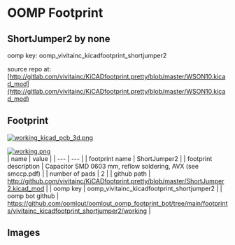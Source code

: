 # OOMP Footprint  
## ShortJumper2  by none  
  
oomp key: oomp_vivitainc_kicadfootprint_shortjumper2  
  
source repo at: [http://gitlab.com/vivitainc/KiCADfootprint.pretty/blob/master/WSON10.kicad_mod](http://gitlab.com/vivitainc/KiCADfootprint.pretty/blob/master/WSON10.kicad_mod)  
## Footprint  
  
[![working_kicad_pcb_3d.png](working_kicad_pcb_3d_600.png)](working_kicad_pcb_3d.png)  
  
[![working.png](working_600.png)](working.png)  
| name | value | 
| --- | --- | 
| footprint name | ShortJumper2 | 
| footprint description | Capacitor SMD 0603 mm, reflow soldering, AVX (see smccp.pdf) | 
| number of pads | 2 | 
| github path | http://github.com/vivitainc/KiCADfootprint.pretty/blob/master/ShortJumper2.kicad_mod | 
| oomp key | oomp_vivitainc_kicadfootprint_shortjumper2 | 
| oomp bot github | https://github.com/oomlout/oomlout_oomp_footprint_bot/tree/main/footprints/vivitainc_kicadfootprint_shortjumper2/working | 
## Images  
